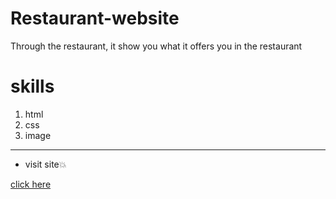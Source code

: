 # Restaurant-website
Through the restaurant, it show you what it offers you in the restaurant


# skills

1. html
1. css
1. image

---

* visit site💥


[click here](https://hanaazakaria.github.io/Restaurant-website/)


